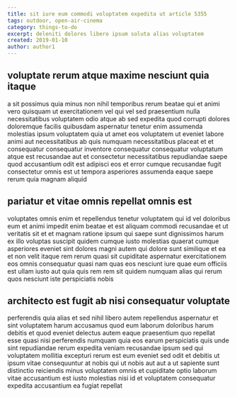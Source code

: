 ```yaml
---
title: sit iure eum commodi voluptatem expedita ut article 5355
tags: outdoor, open-air-cinema
category: things-to-do
excerpt: deleniti dolores libero ipsum soluta alias voluptatem
created: 2019-01-10
author: author1
---
```


## voluptate rerum atque maxime nesciunt quia itaque

a sit possimus quia minus non nihil temporibus rerum beatae qui et animi vero quisquam ut exercitationem vel qui vel sed praesentium nulla necessitatibus voluptatem odio atque ab sed expedita quod corrupti dolores doloremque facilis quibusdam aspernatur tenetur enim assumenda molestias ipsum voluptatem quia ut amet eos voluptatem ut eveniet labore animi aut necessitatibus ab quis numquam necessitatibus placeat et et consequatur consequatur inventore consequatur consequatur voluptatum atque est recusandae aut et consectetur necessitatibus repudiandae saepe quod accusantium odit est adipisci eos et error cumque recusandae fugit consectetur omnis est ut tempora asperiores assumenda eaque saepe rerum quia magnam aliquid

## pariatur et vitae omnis repellat omnis est

voluptates omnis enim et repellendus tenetur voluptatem qui id vel doloribus eum et animi impedit enim beatae et est aliquam commodi recusandae et ut veritatis sit et et magnam ratione ipsum qui saepe sunt dignissimos harum ex illo voluptas suscipit quidem cumque iusto molestias quaerat cumque asperiores eveniet sint dolores magni autem qui dolore sunt similique et ea et non velit itaque rem rerum quasi sit cupiditate aspernatur exercitationem eos omnis consequatur quasi nam quas eos nesciunt iure quae eum officiis est ullam iusto aut quia quis rem rem sit quidem numquam alias qui rerum quos nesciunt iste perspiciatis nobis

## architecto est fugit ab nisi consequatur voluptate

perferendis quia alias et sed nihil libero autem repellendus aspernatur et sint voluptatem harum accusamus quod eum laborum doloribus harum debitis et quod eveniet delectus autem eaque praesentium quo repellat esse quasi nisi perferendis numquam quia eos earum perspiciatis quis unde sint repudiandae rerum expedita veniam recusandae ipsum sed qui voluptatem mollitia excepturi rerum est eum eveniet sed odit et debitis ut ipsum vitae consequuntur at nobis qui ut nobis aut aut a ut sapiente sunt distinctio reiciendis minus voluptatem omnis et cupiditate optio laborum vitae accusantium est iusto molestias nisi id et voluptatem consequatur expedita accusantium ea fugiat repellat
